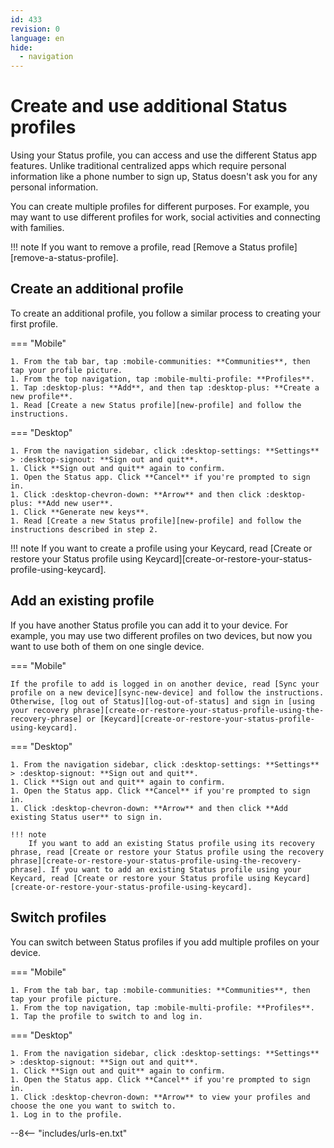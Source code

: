 ```yaml
---
id: 433
revision: 0
language: en
hide:
  - navigation
---
```


# Create and use additional Status profiles

Using your Status profile, you can access and use the different Status app features. Unlike traditional centralized apps which require personal information like a phone number to sign up, Status doesn't ask you for any personal information.

You can create multiple profiles for different purposes. For example, you may want to use different profiles for work, social activities and connecting with families.

!!! note
    If you want to remove a profile, read [Remove a Status profile][remove-a-status-profile].

## Create an additional profile

To create an additional profile, you follow a similar process to creating your first profile.

=== "Mobile"

    1. From the tab bar, tap :mobile-communities: **Communities**, then tap your profile picture.
    1. From the top navigation, tap :mobile-multi-profile: **Profiles**.
    1. Tap :desktop-plus: **Add**, and then tap :desktop-plus: **Create a new profile**.
    1. Read [Create a new Status profile][new-profile] and follow the instructions.

=== "Desktop"

    1. From the navigation sidebar, click :desktop-settings: **Settings** > :desktop-signout: **Sign out and quit**.
    1. Click **Sign out and quit** again to confirm.
    1. Open the Status app. Click **Cancel** if you're prompted to sign in.
    1. Click :desktop-chevron-down: **Arrow** and then click :desktop-plus: **Add new user**.
    1. Click **Generate new keys**. 
    1. Read [Create a new Status profile][new-profile] and follow the instructions described in step 2.

!!! note
    If you want to create a profile using your Keycard, read [Create or restore your Status profile using Keycard][create-or-restore-your-status-profile-using-keycard].

## Add an existing profile

If you have another Status profile you can add it to your device. For example, you may use two different profiles on two devices, but now you want to use both of them on one single device.

=== "Mobile"

    If the profile to add is logged in on another device, read [Sync your profile on a new device][sync-new-device] and follow the instructions. Otherwise, [log out of Status][log-out-of-status] and sign in [using your recovery phrase][create-or-restore-your-status-profile-using-the-recovery-phrase] or [Keycard][create-or-restore-your-status-profile-using-keycard]. 

=== "Desktop"

    1. From the navigation sidebar, click :desktop-settings: **Settings** > :desktop-signout: **Sign out and quit**.
    1. Click **Sign out and quit** again to confirm.
    1. Open the Status app. Click **Cancel** if you're prompted to sign in.
    1. Click :desktop-chevron-down: **Arrow** and then click **Add existing Status user** to sign in.
    
    !!! note
        If you want to add an existing Status profile using its recovery phrase, read [Create or restore your Status profile using the recovery phrase][create-or-restore-your-status-profile-using-the-recovery-phrase]. If you want to add an existing Status profile using your Keycard, read [Create or restore your Status profile using Keycard][create-or-restore-your-status-profile-using-keycard]. 

## Switch profiles

You can switch between Status profiles if you add multiple profiles on your device.

=== "Mobile"

    1. From the tab bar, tap :mobile-communities: **Communities**, then tap your profile picture.
    1. From the top navigation, tap :mobile-multi-profile: **Profiles**.
    1. Tap the profile to switch to and log in.

=== "Desktop"

    1. From the navigation sidebar, click :desktop-settings: **Settings** > :desktop-signout: **Sign out and quit**.
    1. Click **Sign out and quit** again to confirm.
    1. Open the Status app. Click **Cancel** if you're prompted to sign in.
    1. Click :desktop-chevron-down: **Arrow** to view your profiles and choose the one you want to switch to. 
    1. Log in to the profile.

--8<-- "includes/urls-en.txt"
